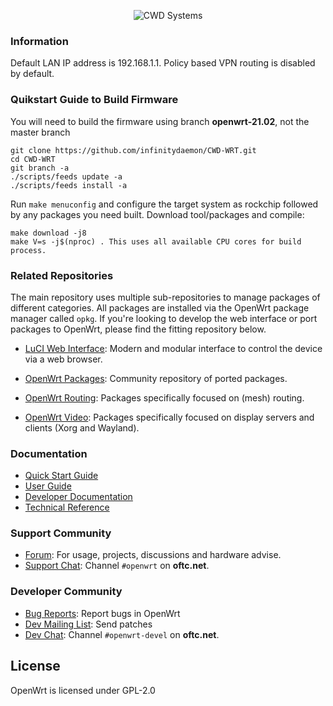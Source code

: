  <p align="center">
 <picture>
    <source media="(prefers-color-scheme: dark)" srcset="https://cwd.systems/img/cwd-blade.png">
    <img src="https://cwd.systems/img/cwd-blade.png"  alt="CWD Systems">
  </picture>
  </p>


### Information
Default LAN IP address is 192.168.1.1. Policy based VPN routing is disabled by default.

### Quikstart Guide to Build Firmware

You will need to build the firmware using branch **openwrt-21.02**, not the master branch

```
git clone https://github.com/infinitydaemon/CWD-WRT.git
cd CWD-WRT
git branch -a
./scripts/feeds update -a
./scripts/feeds install -a 
```

Run `make menuconfig` and configure the target system as rockchip followed by any packages you need built.
Download tool/packages and compile:

```
make download -j8
make V=s -j$(nproc) . This uses all available CPU cores for build process.
```
### Related Repositories

The main repository uses multiple sub-repositories to manage packages of
different categories. All packages are installed via the OpenWrt package
manager called `opkg`. If you're looking to develop the web interface or port
packages to OpenWrt, please find the fitting repository below.

* [LuCI Web Interface](https://github.com/openwrt/luci): Modern and modular
  interface to control the device via a web browser.

* [OpenWrt Packages](https://github.com/openwrt/packages): Community repository
  of ported packages.

* [OpenWrt Routing](https://github.com/openwrt/routing): Packages specifically
  focused on (mesh) routing.

* [OpenWrt Video](https://github.com/openwrt/video): Packages specifically
  focused on display servers and clients (Xorg and Wayland).

### Documentation

* [Quick Start Guide](https://openwrt.org/docs/guide-quick-start/start)
* [User Guide](https://openwrt.org/docs/guide-user/start)
* [Developer Documentation](https://openwrt.org/docs/guide-developer/start)
* [Technical Reference](https://openwrt.org/docs/techref/start)

### Support Community

* [Forum](https://forum.openwrt.org): For usage, projects, discussions and hardware advise.
* [Support Chat](https://webchat.oftc.net/#openwrt): Channel `#openwrt` on **oftc.net**.

### Developer Community

* [Bug Reports](https://bugs.openwrt.org): Report bugs in OpenWrt
* [Dev Mailing List](https://lists.openwrt.org/mailman/listinfo/openwrt-devel): Send patches
* [Dev Chat](https://webchat.oftc.net/#openwrt-devel): Channel `#openwrt-devel` on **oftc.net**.

## License

OpenWrt is licensed under GPL-2.0
